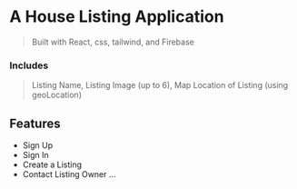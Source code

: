 # A House Listing Application

> Built with React, css, tailwind, and Firebase

### Includes
>Listing Name,
>Listing Image (up to 6),
>Map Location of Listing (using geoLocation)

## Features
- Sign Up
- Sign In
- Create a Listing
- Contact Listing Owner
...
